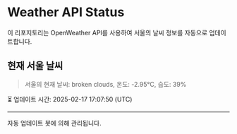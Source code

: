 
# Weather API Status

이 리포지토리는 OpenWeather API를 사용하여 서울의 날씨 정보를 자동으로 업데이트합니다.

## 현재 서울 날씨
> 서울의 현재 날씨: broken clouds, 온도: -2.95°C, 습도: 39%

⏳ 업데이트 시간: 2025-02-17 17:07:50 (UTC)

---
자동 업데이트 봇에 의해 관리됩니다.
